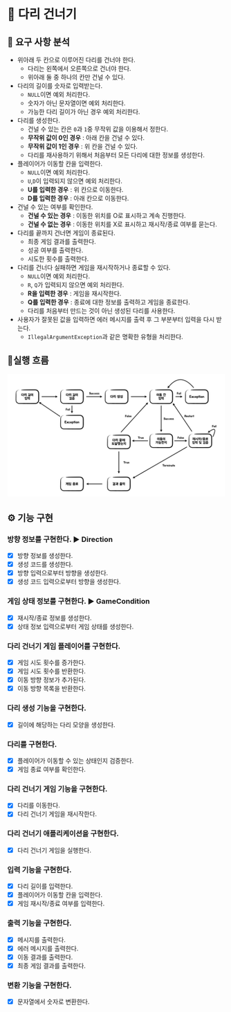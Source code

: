 # 🌉 다리 건너기

## 📝 요구 사항 분석

- 위아래 두 칸으로 이루어진 다리를 건너야 한다.
    - 다리는 왼쪽에서 오른쪽으로 건너야 한다.
    - 위아래 둘 중 하나의 칸만 건널 수 있다.
- 다리의 길이를 숫자로 입력받는다.
    - `NULL`이면 예외 처리한다.
    - 숫자가 아닌 문자열이면 예외 처리한다.
    - 가능한 다리 길이가 아닌 경우 예외 처리한다.
- 다리를 생성한다.
    - 건널 수 있는 칸은 `0`과 `1`중 무작위 값을 이용해서 정한다.
    - **무작위 값이 0인 경우** : 아래 칸을 건널 수 있다.
    - **무작위 값이 1인 경우** : 위 칸을 건널 수 있다.
    - 다리를 재사용하기 위해서 처음부터 모든 다리에 대한 정보를 생성한다.
- 플레이어가 이동할 칸을 입력한다.
    - `NULL`이면 예외 처리한다.
    - `U`,`D`이 입력되지 않으면 예외 처리한다.
    - **U를 입력한 경우** : 위 칸으로 이동한다.
    - **D를 입력한 경우** : 아래 칸으로 이동한다.
- 건널 수 있는 여부를 확인한다.
    - **건널 수 있는 경우** : 이동한 위치를 O로 표시하고 계속 진행한다.
    - **건널 수 없는 경우** : 이동한 위치를 X로 표시하고 재시작/종료 여부를 묻는다.
- 다리를 끝까지 건너면 게임이 종료된다.
    - 최종 게임 결과를 출력한다.
    - 성공 여부를 출력한다.
    - 시도한 횟수를 출력한다.
- 다리를 건너다 실패하면 게임을 재시작하거나 종료할 수 있다.
    - `NULL`이면 예외 처리한다.
    - `R`, `Q`가 입력되지 않으면 예외 처리한다.
    - **R을 입력한 경우** : 게임을 재시작한다.
    - **Q를 입력한 경우** : 종료에 대한 정보를 출력하고 게임을 종료한다.
    - 다리를 처음부터 만드는 것이 아닌 생성된 다리를 사용한다.
- 사용자가 잘못된 값을 입력하면 에러 메시지를 출력 후 그 부분부터 입력을 다시 받는다.
    - `IllegalArgumentException`과 같은 명확한 유형을 처리한다.

## 🌊실행 흐름

![flow](./flow.jpeg)

## ⚙️ 기능 구현

### 방향 정보를 구현한다. ▶️ Direction

- [x] 방향 정보를 생성한다.
- [x] 생성 코드를 생성한다.
- [x] 방향 입력으로부터 방향을 생성한다.
- [x] 생성 코드 입력으로부터 방향을 생성한다.

### 게임 상태 정보를 구현한다. ▶️ GameCondition

- [x] 재시작/종료 정보를 생성한다.
- [x] 상태 정보 입력으로부터 게임 상태를 생성한다.

### 다리 건너기 게임 플레이어를 구현한다.

- [x] 게임 시도 횟수를 증가한다.
- [x] 게임 시도 횟수를 반환한다.
- [x] 이동 방향 정보가 추가된다.
- [x] 이동 방향 목록을 반환한다.

### 다리 생성 기능을 구현한다.

- [x] 길이에 해당하는 다리 모양을 생성한다.

### 다리를 구현한다.

- [x] 플레이어가 이동할 수 있는 상태인지 검증한다.
- [x] 게임 종료 여부를 확인한다.

### 다리 건너기 게임 기능을 구현한다.

- [x] 다리를 이동한다.
- [x] 다리 건너기 게임을 재시작한다.

### 다리 건너기 애플리케이션을 구현한다.

- [x] 다리 건너기 게임을 실행한다.

### 입력 기능을 구현한다.

- [x] 다리 길이를 입력한다.
- [x] 플레이어가 이동할 칸을 입력한다.
- [x] 게임 재시작/종료 여부를 입력한다.

### 출력 기능을 구현한다.

- [x] 메시지를 출력한다.
- [x] 에러 메시지를 출력한다.
- [x] 이동 결과를 출력한다.
- [x] 최종 게임 결과를 출력한다.

### 변환 기능을 구현한다.

- [x] 문자열에서 숫자로 변환한다.